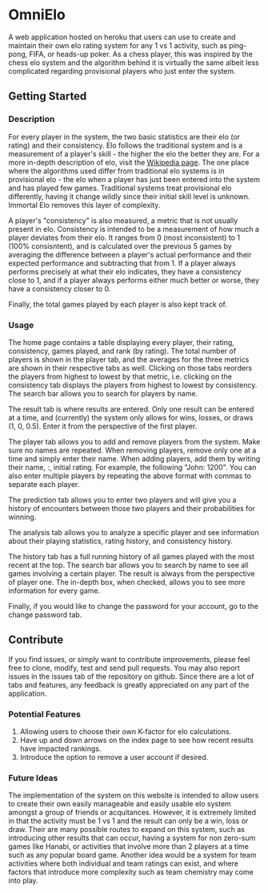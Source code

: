 # OmniElo

A web application hosted on heroku that users can use to create and maintain their own elo rating system for any 1 vs 1 activity, such as ping-pong, FIFA, or heads-up poker. As a chess player, this was inspired by the chess elo system and the algorithm behind it is virtually the same albeit less complicated regarding provisional players who just enter the system. 

## Getting Started

### Description

For every player in the system, the two basic statistics are their elo (or rating) and their consistency. Elo follows the traditional system and is a measurement of a player's skill - the higher the elo the better they are. For a more in-depth description of elo, visit the [Wikipedia page](https://en.wikipedia.org/wiki/Elo_rating_system). The one place where the algorithms used differ from traditional elo systems is in provisional elo - the elo when a player has just been entered into the system and has played few games. Traditional systems treat provisional elo differently, having it change wildly since their initial skill level is unknown. Immortal Elo removes this layer of complexity. 

A player's "consistency" is also measured, a metric that is not usually present in elo. Consistency is intended to be a measurement of how much a player deviates from their elo. It ranges from 0 (most inconsistent) to 1 (100% consisntent), and is calculated over the previous 5 games by averaging the difference between a player's actual performance and their expected performance and subtracting that from 1. If a player always performs precisely at what their elo indicates, they have a consistency close to 1, and if a player always performs either much better or worse, they have a consistency closer to 0. 

Finally, the total games played by each player is also kept track of. 

### Usage

The home page contains a table displaying every player, their rating, consistency, games played, and rank (by rating). The total number of players is shown in the player tab, and the averages for the three metrics are shown in their respective tabs as well. Clicking on those tabs reorders the players from highest to lowest by that metric, i.e. clicking on the consistency tab displays the players from highest to lowest by consistency. The search bar allows you to search for players by name. 

The result tab is where results are entered. Only one result can be entered at a time, and (currently) the system only allows for wins, losses, or draws (1, 0, 0.5). Enter it from the perspective of the first player. 

The player tab allows you to add and remove players from the system. Make sure no names are repeated. When removing players, remove only one at a time and simply enter their name. When adding players, add them by writing their name, :, initial rating. For example, the following "John: 1200". You can also enter multiple players by repeating the above format with commas to separate each player. 

The prediction tab allows you to enter two players and will give you a history of encounters between those two players and their probabilities for winning. 

The analysis tab allows you to analyze a specific player and see information about their playing statistics, rating history, and consistency history. 

The history tab has a full running history of all games played with the most recent at the top. The search bar allows you to search by name to see all games involving a certain player. The result is always from the perspective of player one. The in-depth box, when checked, allows you to see more information for every game. 

Finally, if you would like to change the password for your account, go to the change password tab. 

## Contribute

If you find issues, or simply want to contribute improvements, please feel free to clone, modify, test and send pull requests. You may also report issues in the issues tab of the repository on github. Since there are a lot of tabs and features, any feedback is greatly appreciated on any part of the application. 

### Potential Features
  1. Allowing users to choose their own K-factor for elo calculations.
  2. Have up and down arrows on the index page to see how recent results have impacted rankings.
  3. Introduce the option to remove a user account if desired. 
  
  
### Future Ideas

The implementation of the system on this website is intended to allow users to create their own easily manageable and easily usable elo system amongst a group of friends or acquitances. However, it is extremely limited in that the activity must be 1 vs 1 and the result can only be a win, loss or draw. Their are many possible routes to expand on this system, such as introducing other results that can occur, having a system for non zero-sum games like Hanabi, or activities that involve more than 2 players at a time such as any popular board game. Another idea would be a system for team activities where both individual and team ratings can exist, and where factors that introduce more complexity such as team chemistry may come into play. 
